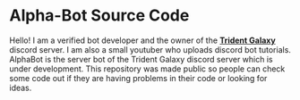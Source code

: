 # Alpha-Bot Source Code

Hello! I am a verified bot developer and the owner of the **[Trident Galaxy](https://discord.gg/kjFhr2N)** discord server. I am also a small youtuber who uploads discord bot tutorials. AlphaBot is the server bot of the Trident Galaxy discord server which is under development. This repository was made public so people can check some code out if they are having problems in their code or looking for ideas. 
